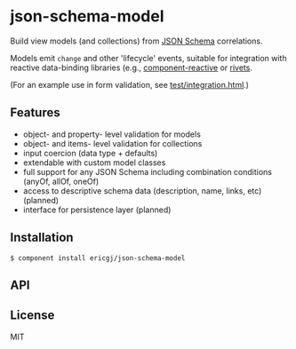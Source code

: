 
# json-schema-model

  Build view models (and collections) from [JSON Schema][json-schema] correlations.
  
  Models emit `change` and other 'lifecycle' events, suitable for integration with reactive data-binding libraries (e.g., 
  [component-reactive][reactive] or [rivets][rivets].

  (For an example use in form validation, see [test/integration.html][example].)
  
## Features

  - object- and property- level validation for models
  - object- and items- level validation for collections
  - input coercion (data type + defaults)
  - extendable with custom model classes
  - full support for any JSON Schema including combination conditions (anyOf, allOf, oneOf)
  - access to descriptive schema data (description, name, links, etc) (planned)
  - interface for persistence layer (planned)


## Installation

    $ component install ericgj/json-schema-model

## API

   

## License

  MIT


[json-schema]: http://json-schema.org
[reactive]: https://github.com/component/reactive
[rivets]: https://github.com/mikeric/rivets
[example]: test/integration.html

